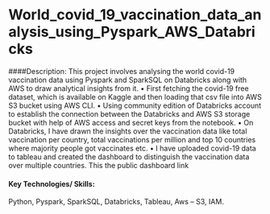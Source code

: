 # World_covid_19_vaccination_data_analysis_using_Pyspark_AWS_Databricks
####Description: 
This project involves analysing the world covid-19 vaccination data using Pyspark and SparkSQL on Databricks along with AWS to draw analytical insights from it.
•	First fetching the covid-19 free dataset, which is available on Kaggle and then loading that csv file into AWS S3 bucket using AWS CLI.
•	Using community edition of Databricks account to establish the connection between the Databricks and AWS S3 storage bucket with help of AWS access and secret keys from the notebook.
•	On Databricks, I have drawn the insights over the vaccination data like total vaccination per country, total vaccinations per million and top 10 countries where majority people got vaccinates etc.
•	I have uploaded covid-19 data to tableau and created the dashboard to distinguish the vaccination data over multiple countries. This the public dashboard link
#### Key Technologies/ Skills: 
Python, Pyspark, SparkSQL, Databricks, Tableau, Aws – S3, IAM.
